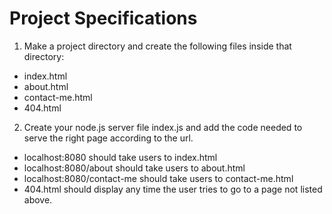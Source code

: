 <!-- https://www.theodinproject.com/lessons/nodejs-basic-informational-site -->

# Project Specifications

1. Make a project directory and create the following files inside that directory:
- index.html
- about.html
- contact-me.html
- 404.html
2. Create your node.js server file index.js and add the code needed to serve the right page according to the url.
- localhost:8080 should take users to index.html
- localhost:8080/about should take users to about.html
- localhost:8080/contact-me should take users to contact-me.html
- 404.html should display any time the user tries to go to a page not listed above.